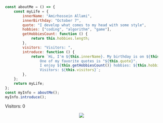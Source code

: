 ```js
const aboutMe = () => {
    const myLife = {
        innerName: "Amirhossein Allami",
        innerBirthday: "October 7",
        quote: "I develop what comes to my head with some style",
        hobbies: ["coding", "algorithm", "game"],
        getHobbiesCount: function () {
            return this.hobbies.length;
        },
        visitors: "Visitors: ",
        introduce: function () {
            return `Hi, I'm ${this.innerName}. My birthday is on ${this.innerBirthday}.
                One of my favorite quotes is "${this.quote}".
                I enjoy ${this.getHobbiesCount()} hobbies: ${this.hobbies.join(", ")}.
                Visitors: ${this.visitors}`;
        },
    };
    return myLife;
};
const myInfo = aboutMe();
myInfo.introduce();
```

Visitors: 0

<div align="center">
  <img src="https://skillicons.dev/icons?i=html,css,js,tailwind,bootstrap,regex,git,wordpress"/> 
</div>
